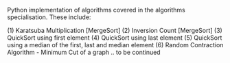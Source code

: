 Python implementation of algorithms covered in the algorithms specialisation. These include: 

(1) Karatsuba Multiplication [MergeSort]
(2) Inversion Count [MergeSort]
(3) QuickSort using first element 
(4) QuickSort using last element 
(5) QuickSort using a median of the first, last and median element 
(6) Random Contraction Algorithm - Minimum Cut of a graph 
.. to be continued
